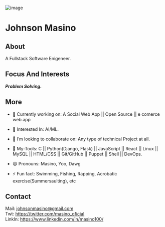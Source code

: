 ![image](https://github.com/JohnsonMasino/JohnsonMasino/assets/117756339/d4ac606b-f74a-4440-af03-ffc08ea81691)

# Johnson Masino

## About
A Fullstack Software Enigeneer.
## Focus And Interests
***Problem Solving.***
## More
- 🔭 Currently working on: A Social Web App || Open Source || e comerce web app
- 🌱 Interested In: AI/ML.
  
- 👯 I’m looking to collaborate on: Any type of technical Project at all.
- 💬 My-Tools: C || Python(Django, Flask) || JavaScript || React || Linux || MySQL || HTML/CSS || Git/GitHub || Puppet || Shell || DevOps.
- 😄 Pronouns: Masino, Yoo, Dawg
- ⚡ Fun fact: Swimming, Fishing, Rapping, Acrobatic exercise(Summersaulting), etc
## Contact
Mail: johnsonmasino@gmail.com <br>
Twt: https://twitter.com/masino_oficial <br>
LinkIn: https://www.linkedin.com/in/masino100/
